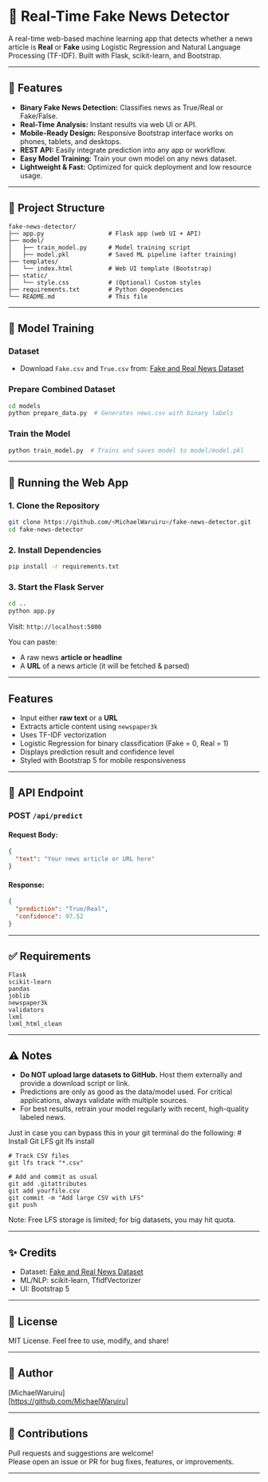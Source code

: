 # 📰 Real-Time Fake News Detector

A real-time web-based machine learning app that detects whether a news article is **Real** or **Fake** using Logistic Regression and Natural Language Processing (TF-IDF). Built with Flask, scikit-learn, and Bootstrap.

---

## 🚀 Features

- **Binary Fake News Detection:** Classifies news as True/Real or Fake/False.
- **Real-Time Analysis:** Instant results via web UI or API.
- **Mobile-Ready Design:** Responsive Bootstrap interface works on phones, tablets, and desktops.
- **REST API:** Easily integrate prediction into any app or workflow.
- **Easy Model Training:** Train your own model on any news dataset.
- **Lightweight & Fast:** Optimized for quick deployment and low resource usage.

---

## 📂 Project Structure

```
fake-news-detector/
├── app.py                  # Flask app (web UI + API)
├── model/
│   ├── train_model.py      # Model training script
│   ├── model.pkl           # Saved ML pipeline (after training)
├── templates/
│   └── index.html          # Web UI template (Bootstrap)
├── static/
│   └── style.css           # (Optional) Custom styles
├── requirements.txt        # Python dependencies
└── README.md               # This file
```

---

## 🧠 Model Training

### Dataset

* Download `Fake.csv` and `True.csv` from:
  [Fake and Real News Dataset](https://www.kaggle.com/datasets/clmentbisaillon/fake-and-real-news-dataset)

### Prepare Combined Dataset

```bash
cd models
python prepare_data.py  # Generates news.csv with binary labels
```

### Train the Model

```bash
python train_model.py  # Trains and saves model to model/model.pkl
```

---

## 🚀 Running the Web App

### 1. **Clone the Repository**

```bash
git clone https://github.com/<MichaelWaruiru>/fake-news-detector.git
cd fake-news-detector
```

### 2. **Install Dependencies**

```bash
pip install -r requirements.txt
```

### 3. **Start the Flask Server**

```bash
cd ..
python app.py
```

Visit: `http://localhost:5000`

You can paste:

* A raw news **article or headline**
* A **URL** of a news article (it will be fetched & parsed)

---

## Features

* Input either **raw text** or a **URL**
* Extracts article content using `newspaper3k`
* Uses TF-IDF vectorization
* Logistic Regression for binary classification (Fake = 0, Real = 1)
* Displays prediction result and confidence level
* Styled with Bootstrap 5 for mobile responsiveness

---

## 🧪 API Endpoint

### POST `/api/predict`

#### Request Body:

```json
{
  "text": "Your news article or URL here"
}
```

#### Response:

```json
{
  "prediction": "True/Real",
  "confidence": 97.52
}
```

---

## ✅ Requirements

```
Flask
scikit-learn
pandas
joblib
newspaper3k
validators
lxml
lxml_html_clean
```

---

## ⚠️ Notes

- **Do NOT upload large datasets to GitHub.** Host them externally and provide a download script or link.
- Predictions are only as good as the data/model used. For critical applications, always validate with multiple sources.
- For best results, retrain your model regularly with recent, high-quality labeled news.

Just in case you can bypass this in your git terminal do the following:
    # Install Git LFS
    git lfs install

    # Track CSV files
    git lfs track "*.csv"

    # Add and commit as usual
    git add .gitattributes
    git add yourfile.csv
    git commit -m "Add large CSV with LFS"
    git push

Note: Free LFS storage is limited; for big datasets, you may hit quota.

---

## ✨ Credits

* Dataset: [Fake and Real News Dataset](https://www.kaggle.com/datasets/clmentbisaillon/fake-and-real-news-dataset)
* ML/NLP: scikit-learn, TfidfVectorizer
* UI: Bootstrap 5

---

## 📌 License

MIT License.
Feel free to use, modify, and share!

---

## 👤 Author

[MichaelWaruiru]  
[https://github.com/MichaelWaruiru]

---

## 🙌 Contributions

Pull requests and suggestions are welcome!  
Please open an issue or PR for bug fixes, features, or improvements.

---